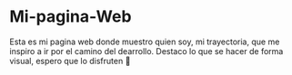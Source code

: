 # Mi-pagina-Web
Esta es mi pagina web donde muestro quien soy, mi trayectoria, que me inspiro a ir por el camino del dearrollo. Destaco lo que se hacer de forma visual, espero que lo disfruten 🥰

